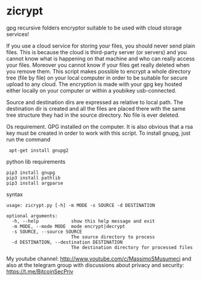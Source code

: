 # zicrypt
 gpg recursive folders encryptor suitable to be used with cloud storage services!

 If you use a cloud service for storing your files, you should never send plain files. This is because the cloud is third-party server (or servers) and you cannot know what is happening on that machine and who can really access your files. Moreover you cannot know if your files get really deleted when you remove them. This script makes possible to encrypt a whole directory tree (file by file) on your local computer in order to be suitable for secure upload to any cloud. The encryption is made with your gpg key hosted either locally on your computer or within a youbikey usb-connected.

 Source and destination dirs are expressed as relative to local path. The destination dir is created and all the files are placed there with the same tree structure they had in the source directory. No file is ever deleted.

 Os requirement. GPG installed on the computer. It is also obvious that a rsa key must be created in order to work with this script. To install gnupg, just run the command


```
 apt-get install gnupg2 
```


 python lib requirements

```
pip3 install gnupg
pip3 install pathlib
pip3 install argparse
```


 syntax

```
usage: zicrypt.py [-h] -m MODE -s SOURCE -d DESTINATION

optional arguments:
  -h, --help            show this help message and exit
  -m MODE, --mode MODE  mode encrypt|decrypt
  -s SOURCE, --source SOURCE
                        The source directory to process
  -d DESTINATION, --destination DESTINATION
                        The destination directory for processed files

```


 My youtube channel: http://www.youtube.com/c/MassimoSMusumeci and also at the telegram group with discussions about privacy and security: https://t.me/BitcoinSecPriv

